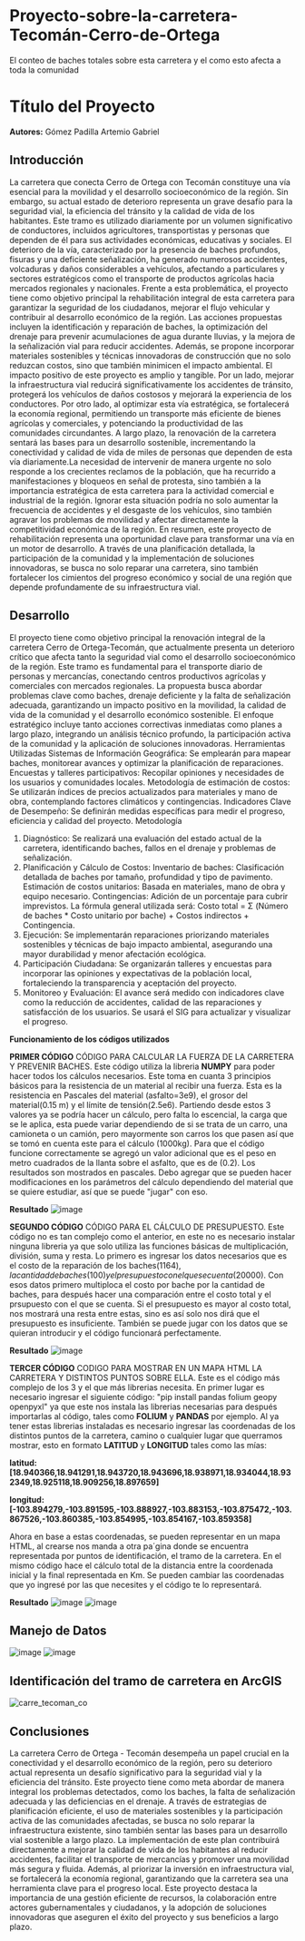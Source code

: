 # Proyecto-sobre-la-carretera-Tecomán-Cerro-de-Ortega
El conteo de baches totales sobre esta carretera y el como esto afecta a toda la comunidad
# Título del Proyecto
**Autores:**
Gómez Padilla Artemio Gabriel

## Introducción
La carretera que conecta Cerro de Ortega con Tecomán constituye una vía esencial para la movilidad y el desarrollo socioeconómico de la región. Sin embargo, su actual estado de deterioro representa un grave desafío para la seguridad vial, la eficiencia del tránsito y la calidad de vida de los habitantes. Este tramo es utilizado diariamente por un volumen significativo de conductores, incluidos agricultores, transportistas y personas que dependen de él para sus actividades económicas, educativas y sociales. El deterioro de la vía, caracterizado por la presencia de baches profundos, fisuras y una deficiente señalización, ha generado numerosos accidentes, volcaduras y daños considerables a vehículos, afectando a particulares y sectores estratégicos como el transporte de productos agrícolas hacia mercados regionales y nacionales.  Frente a esta problemática, el proyecto tiene como objetivo principal la rehabilitación integral de esta carretera para garantizar la seguridad de los ciudadanos, mejorar el flujo vehicular y contribuir al desarrollo económico de la región. Las acciones propuestas incluyen la identificación y reparación de baches, la optimización del drenaje para prevenir acumulaciones de agua durante lluvias, y la mejora de la señalización vial para reducir accidentes. Además, se propone incorporar materiales sostenibles y técnicas innovadoras de construcción que no solo reduzcan costos, sino que también minimicen el impacto ambiental. 
El impacto positivo de este proyecto es amplio y tangible. Por un lado, mejorar la infraestructura vial reducirá significativamente los accidentes de tránsito, protegerá los vehículos de daños costosos y mejorará la experiencia de los conductores. Por otro lado, al optimizar esta vía estratégica, se fortalecerá la economía regional, permitiendo un transporte más eficiente de bienes agrícolas y comerciales, y potenciando la productividad de las comunidades circundantes. A largo plazo, la renovación de la carretera sentará las bases para un desarrollo sostenible, incrementando la conectividad y calidad de vida de miles de personas que dependen de esta vía diariamente.La necesidad de intervenir de manera urgente no solo responde a los crecientes reclamos de la población, que ha recurrido a manifestaciones y bloqueos en señal de protesta, sino también a la importancia estratégica de esta carretera para la actividad comercial e industrial de la región. Ignorar esta situación podría no solo aumentar la frecuencia de accidentes y el desgaste de los vehículos, sino también agravar los problemas de movilidad y afectar directamente la competitividad económica de la región.
En resumen, este proyecto de rehabilitación representa una oportunidad clave para transformar una vía en un motor de desarrollo. A través de una planificación detallada, la participación de la comunidad y la implementación de soluciones innovadoras, se busca no solo reparar una carretera, sino también fortalecer los cimientos del progreso económico y social de una región que depende profundamente de su infraestructura vial.


## Desarrollo
El proyecto tiene como objetivo principal la renovación integral de la carretera Cerro de Ortega-Tecomán, que actualmente presenta un deterioro crítico que afecta tanto la seguridad vial como el desarrollo socioeconómico de la región. Este tramo es fundamental para el transporte diario de personas y mercancías, conectando centros productivos agrícolas y comerciales con mercados regionales. La propuesta busca abordar problemas clave como baches, drenaje deficiente y la falta de señalización adecuada, garantizando un impacto positivo en la movilidad, la calidad de vida de la comunidad y el desarrollo económico sostenible. El enfoque estratégico incluye tanto acciones correctivas inmediatas como planes a largo plazo, integrando un análisis técnico profundo, la participación activa de la comunidad y la aplicación de soluciones innovadoras.
Herramientas Utilizadas
Sistemas de Información Geográfica: Se emplearán para mapear baches, monitorear avances y optimizar la planificación de reparaciones.
Encuestas y talleres participativos: Recopilar opiniones y necesidades de los usuarios y comunidades locales.
Metodología de estimación de costos: Se utilizarán índices de precios actualizados para materiales y mano de obra, contemplando factores climáticos y contingencias.
Indicadores Clave de Desempeño: Se definirán medidas específicas para medir el progreso, eficiencia y calidad del proyecto.
Metodología
1. Diagnóstico:
Se realizará una evaluación del estado actual de la carretera, identificando baches, fallos en el drenaje y problemas de señalización.
2. Planificación y Cálculo de Costos:
Inventario de baches: Clasificación detallada de baches por tamaño, profundidad y tipo de pavimento.
Estimación de costos unitarios: Basada en materiales, mano de obra y equipo necesario.
Contingencias: Adición de un porcentaje para cubrir imprevistos.
La fórmula general utilizada será:
Costo total = Σ (Número de baches * Costo unitario por bache) + Costos indirectos + Contingencia.
3. Ejecución:
Se implementarán reparaciones priorizando materiales sostenibles y técnicas de bajo impacto ambiental, asegurando una mayor durabilidad y menor afectación ecológica.
4. Participación Ciudadana:
Se organizarán talleres y encuestas para incorporar las opiniones y expectativas de la población local, fortaleciendo la transparencia y aceptación del proyecto.
5. Monitoreo y Evaluación:
El avance será medido con indicadores clave como la reducción de accidentes, calidad de las reparaciones y satisfacción de los usuarios. Se usará el SIG para actualizar y visualizar el progreso.

**Funcionamiento de los códigos utilizados**

**PRIMER CÓDIGO**
CÓDIGO PARA CALCULAR LA FUERZA DE LA CARRETERA Y PREVENIR BACHES.
Este código utiliza la libreria **NUMPY** para poder hacer todos los cálculos necesarios. Este toma en cuanta 3 principios básicos para la resistencia de un material al recibir una fuerza. Esta es la resistencia en Pascales del material (asfalto=3e9), el grosor del material(0.15 m) y el límite de tensión(2.5e6). Partiendo desde estos 3 valores ya se podría hacer un cálculo, pero falta lo escencial, la carga que se le aplica, esta puede variar dependiendo de si se trata de un carro, una camioneta o un camión, pero mayormente son carros los que pasen así que se tomó en cuenta este para el cálculo (1000kg). Para que el código funcione correctamente se agregó un valor adicional que es el peso en metro cuadrados de la llanta sobre el asfalto, que es de (0.2).
Los resultados son mostrados en pascales.
Debo agregar que se pueden hacer modificaciones en los parámetros del cálculo dependiendo del material que se quiere estudiar, así que se puede "jugar" con eso.

**Resultado**
![image](https://github.com/user-attachments/assets/860dca4a-f886-4d48-849d-741553a832bb)

**SEGUNDO CÓDIGO**
CÓDIGO PARA EL CÁLCULO DE PRESUPUESTO.
Este código no es tan complejo como el anterior, en este no es necesario instalar ninguna libreria ya que solo utiliza las funciones básicas de multiplicación, división, suma y resta.
Lo primero es ingresar los datos necesarios que es el costo de la reparación de los baches($1164), la cantidad de baches (100) y el presupuesto con el que se cuenta ($20000).
Con esos datos primero multiploca el costo por bache por la cantidad de baches, para después hacer una comparación entre el costo total y el prsupuesto con el que se cuenta. Si el presupuesto es mayor al costo total, nos mostrará una resta entre estas, sino es así solo nos dirá que el presupuesto es insuficiente.
También se puede jugar con los datos que se quieran introducir y el código funcionará perfectamente.

**Resultado**
![image](https://github.com/user-attachments/assets/150a8fd2-8f76-4422-9981-5bf1c9095496)

**TERCER CÓDIGO**
CODIGO PARA MOSTRAR EN UN MAPA HTML LA CARRETERA Y DISTINTOS PUNTOS SOBRE ELLA.
Este es el código más complejo de los 3 y el que más librerias necesita. En primer lugar es necesario ingresar el siguiente código: "pip install pandas folium geopy openpyxl" ya que este nos instala las librerias necesarias para después importarlas al código, tales como **FOLIUM** y **PANDAS** por ejemplo.
Al ya tener estas librerias instaladas es necesario ingresar las coordenadas de los distintos puntos de la carretera, camino o cualquier lugar que querramos mostrar, esto en formato **LATITUD** y **LONGITUD** tales como las mías:

 **latitud: [18.940366,18.941291,18.943720,18.943696,18.938971,18.934044,18.932349,18.925118,18.909256,18.897659]**
   
 **longitud: [-103.894279,-103.891595,-103.888927,-103.883153,-103.875472,-103.867526,-103.860385,-103.854995,-103.854167,-103.859358]**

Ahora en base a estas coordenadas, se pueden representar en un mapa HTML, al crearse nos manda a otra pa´gina donde se encuentra representada por puntos de identificación, el tramo de la carretera.
En el mismo código hace el cálculo total de la distancia entre la coordenada inicial y la final representada en Km.
Se pueden cambiar las coordenadas que yo ingresé por las que necesites y el código te lo representará.

**Resultado**
![image](https://github.com/user-attachments/assets/63c3ec6d-0496-481a-ab7a-b3db4be72db4)
![image](https://github.com/user-attachments/assets/0d2b0899-d847-4b77-9e8e-5aeb888e483c)


## Manejo de Datos
![image](https://github.com/user-attachments/assets/46f1f3dc-a5c6-491b-9e1a-b486cc9f0dd6)
![image](https://github.com/user-attachments/assets/da302f57-9857-4417-afe9-e9d67f101a5d)


## Identificación del tramo de carretera en ArcGIS
![carre_tecoman_co](https://github.com/user-attachments/assets/f1298275-bb71-40b3-ba61-2559a76ff068)


## Conclusiones
La carretera Cerro de Ortega - Tecomán desempeña un papel crucial en la conectividad y el desarrollo económico de la región, pero su deterioro actual representa un desafío significativo para la seguridad vial y la eficiencia del tránsito. Este proyecto tiene como meta abordar de manera integral los problemas detectados, como los baches, la falta de señalización adecuada y las deficiencias en el drenaje. A través de estrategias de planificación eficiente, el uso de materiales sostenibles y la participación activa de las comunidades afectadas, se busca no solo reparar la infraestructura existente, sino también sentar las bases para un desarrollo vial sostenible a largo plazo.
La implementación de este plan contribuirá directamente a mejorar la calidad de vida de los habitantes al reducir accidentes, facilitar el transporte de mercancías y promover una movilidad más segura y fluida. Además, al priorizar la inversión en infraestructura vial, se fortalecerá la economía regional, garantizando que la carretera sea una herramienta clave para el progreso local. Este proyecto destaca la importancia de una gestión eficiente de recursos, la colaboración entre actores gubernamentales y ciudadanos, y la adopción de soluciones innovadoras que aseguren el éxito del proyecto y sus beneficios a largo plazo.
